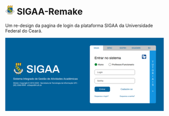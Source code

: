# <img src="https://github.com/AgaciMario/SIGAA-Remake/blob/master/img/BrasaoUFCFinal.png" alt="UFC logo" width="30px" height="30px"> SIGAA-Remake
Um re-design da pagina de login da plataforma SIGAA da Universidade Federal do Ceará.

![sigaa remake login](https://github.com/AgaciMario/SIGAA-Remake/blob/master/screenshots/SIGAA_login.png)

